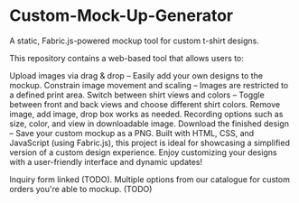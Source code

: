 # Custom-Mock-Up-Generator

A static, Fabric.js-powered mockup tool for custom t-shirt designs.

This repository contains a web-based tool that allows users to:

Upload images via drag & drop – Easily add your own designs to the mockup.
Constrain image movement and scaling – Images are restricted to a defined print area.
Switch between shirt views and colors – Toggle between front and back views and choose different shirt colors.
Remove image, add image, drop box works as needed. 
Recording options such as size, color, and view in downloadable image.
Download the finished design – Save your custom mockup as a PNG.
Built with HTML, CSS, and JavaScript (using Fabric.js), this project is ideal for showcasing a simplified version of a custom design experience. Enjoy customizing your designs with a user-friendly interface and dynamic updates!

Inquiry form linked (TODO).
Multiple options from our catalogue for custom orders you're able to mockup. (TODO)
